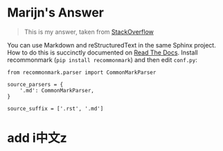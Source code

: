 # Marijn's Answer

> This is my answer, taken from [StackOverflow](http://stackoverflow.com/a/33797841/322283)


You can use Markdown and reStructuredText in the same Sphinx project. How to do this is succinctly documented on [Read The Docs]. Install recommonmark (`pip install recommonmark`) and then edit `conf.py`:

    from recommonmark.parser import CommonMarkParser
    
    source_parsers = {
        '.md': CommonMarkParser,
    }
    
    source_suffix = ['.rst', '.md']

# add i中文z 

 [Read The Docs]: http://docs.readthedocs.org/en/latest/getting_started.html#in-markdown
 [beni]: http://stackoverflow.com/a/2487862/322283
